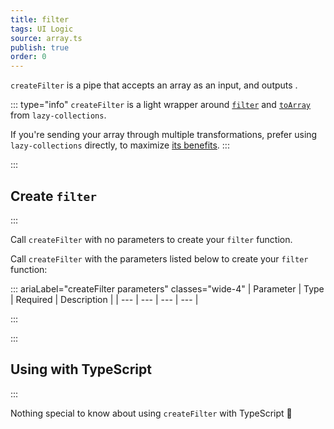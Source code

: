 ```yaml
---
title: filter
tags: UI Logic
source: array.ts
publish: true
order: 0
---
```


`createFilter` is a pipe that accepts an array as an input, and outputs <!--TODO-->.

::: type="info"
`createFilter` is a light wrapper around [`filter`](https://github.com/RobinMalfait/lazy-collections#filter) and [`toArray`](https://github.com/RobinMalfait/lazy-collections#toarray) from `lazy-collections`.

If you're sending your array through multiple transformations, prefer using `lazy-collections` directly, to maximize [its benefits](https://alexvipond.dev/blog/im-obsessed-with-lazy-collections).
:::


:::
## Create `filter`
:::

Call `createFilter` with no parameters to create your `filter` function.

Call `createFilter` with the parameters listed below to create your `filter` function:

::: ariaLabel="createFilter parameters" classes="wide-4"
| Parameter | Type | Required | Description |
| --- | --- | --- | --- |

:::


:::
## Using with TypeScript
:::

Nothing special to know about using `createFilter` with TypeScript 🚀
